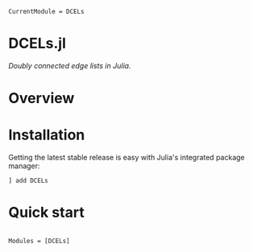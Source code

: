 ```@meta
CurrentModule = DCELs
```

# DCELs.jl

*Doubly connected edge lists in Julia.*

# Overview

# Installation

Getting the latest stable release is easy with Julia's integrated package manager:

```
] add DCELs
```

# Quick start


```@index
```

```@autodocs
Modules = [DCELs]
```
